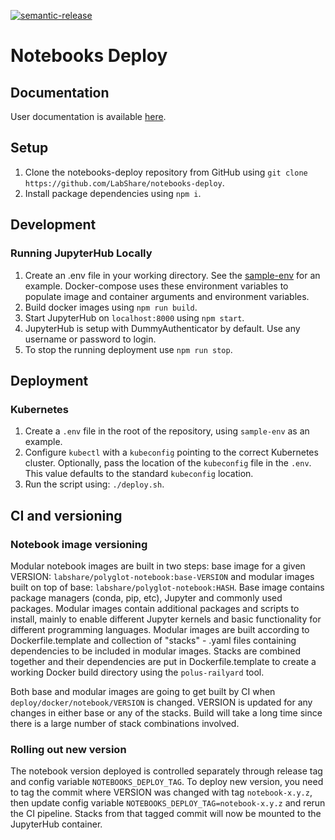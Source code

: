 [![semantic-release](https://img.shields.io/badge/%20%20%F0%9F%93%A6%F0%9F%9A%80-semantic--release-e10079.svg)](https://github.com/semantic-release/semantic-release)


# Notebooks Deploy

## Documentation

User documentation is available [here](docs/source/index.md).

## Setup

1. Clone the notebooks-deploy repository from GitHub using `git clone https://github.com/LabShare/notebooks-deploy`.
1. Install package dependencies using `npm i`.

## Development
### Running JupyterHub Locally
1. Create an .env file in your working directory. See the [sample-env](./sample-env) for an example. Docker-compose uses these environment variables to populate image and container arguments and environment variables. 
1. Build docker images using `npm run build`.
1. Start JupyterHub on `localhost:8000` using `npm start`.
1. JupyterHub is setup with DummyAuthenticator by default. Use any username or password to login.
1. To stop the running deployment use `npm run stop`.

## Deployment
### Kubernetes
1. Create a `.env` file in the root of the repository, using `sample-env` as an example.
1. Configure `kubectl` with a `kubeconfig` pointing to the correct Kubernetes cluster. Optionally, pass the location of the `kubeconfig` file in the `.env`. This value defaults to the standard `kubeconfig` location. 
1. Run the script using: `./deploy.sh`.

## CI and versioning

### Notebook image versioning
Modular notebook images are built in two steps: base image for a given VERSION: `labshare/polyglot-notebook:base-VERSION` and modular images built on top of base: `labshare/polyglot-notebook:HASH`. Base image contains package managers (conda, pip, etc), Jupyter and commonly used packages. Modular images contain additional packages and scripts to install, mainly to enable different Jupyter kernels and basic functionality for different programming languages. Modular images are built according to Dockerfile.template and collection of "stacks" - .yaml files containing dependencies to be included in modular images. Stacks are combined together and their dependencies are put in Dockerfile.template to create a working Docker build directory using the `polus-railyard` tool.

Both base and modular images are going to get built by CI when `deploy/docker/notebook/VERSION` is changed. VERSION is updated for any changes in either base or any of the stacks. Build will take a long time since there is a large number of stack combinations involved.

### Rolling out new version
The notebook version deployed is controlled separately through release tag and config variable `NOTEBOOKS_DEPLOY_TAG`. To deploy new version, you need to tag the commit where VERSION was changed with tag `notebook-x.y.z`, then update config variable `NOTEBOOKS_DEPLOY_TAG=notebook-x.y.z` and rerun the CI pipeline. Stacks from that tagged commit will now be mounted to the JupyterHub container.